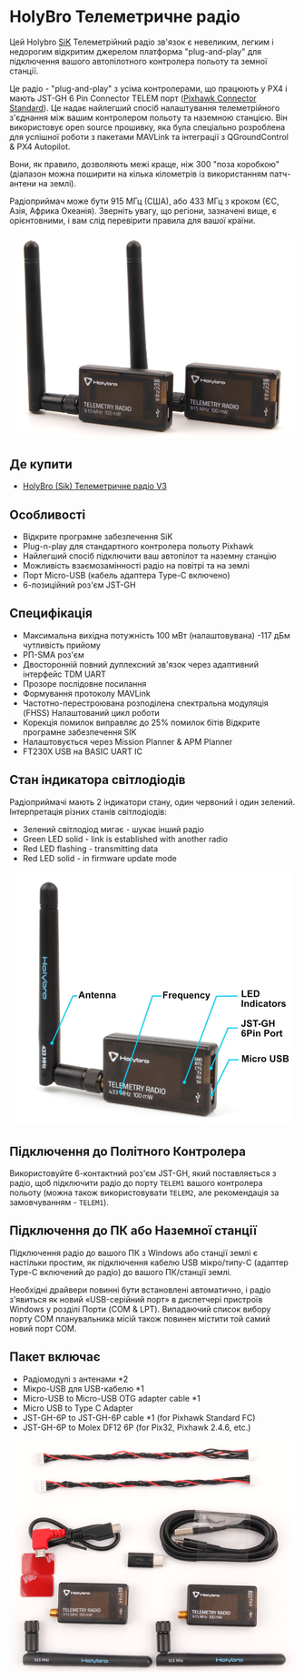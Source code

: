 # HolyBro Телеметричне радіо

Цей Holybro [SiK](../telemetry/sik_radio.md) Телеметрійний радіо зв'язок є невеликим, легким і недорогим відкритим джерелом платформа "plug-and-play" для підключення вашого автопілотного контролера польоту та земної станції.

Це радіо - "plug-and-play" з усіма контролерами, що працюють у PX4 і мають JST-GH 6 Pin Connector TELEM порт ([Pixhawk Connector Standard](https://github.com/pixhawk/Pixhawk-Standards)). Це надає найлегший спосіб налаштування телеметрійного з'єднання між вашим контролером польоту та наземною станцією. Він використовує open source прошивку, яка була спеціально розроблена для успішної роботи з пакетами MAVLink та інтеграції з QGroundControl & PX4 Autopilot.

Вони, як правило, дозволяють межі краще, ніж 300 "поза коробкою" (діапазон можна поширити на кілька кілометрів із використанням патч-антени на землі).

Радіоприймач може бути 915 МГц (США), або 433 МГц з кроком (ЄС, Азія, Африка Океанія). Зверніть увагу, що регіони, зазначені вище, є орієнтовними, і вам слід перевірити правила для вашої країни.

<img src="../../assets/hardware/telemetry/holybro_sik_radio_v3.png" width="600px" title="Sik Telemetry Radio" />

## Де купити

- [HolyBro (Sik) Телеметричне радіо V3](https://holybro.com/collections/telemetry-radios/products/sik-telemetry-radio-v3)

## Особливості

- Відкрите програмне забезпечення SiK
- Plug-n-play для стандартного контролера польоту Pixhawk
- Найлегший спосіб підключити ваш автопілот та наземну станцію
- Можливість взаємозамінності радіо на повітрі та на землі
- Порт Micro-USB (кабель адаптера Type-C включено)
- 6-позиційний роз'єм JST-GH

## Специфікація

- Максимальна вихідна потужність 100 мВт (налаштовувана) -117 дБм чутливість прийому
- РП-SMA роз'єм
- Двосторонній повний дуплексний зв'язок через адаптивний інтерфейс TDM UART
- Прозоре послідовне посилання
- Формування протоколу MAVLink
- Частотно-перестроювана розподілена спектральна модуляція (FHSS) Налаштований цикл роботи
- Корекція помилок виправляє до 25% помилок бітів Відкрите програмне забезпечення SIK
- Налаштовується через Mission Planner & APM Planner
- FT230X USB на BASIC UART IC

## Стан індикатора світлодіодів

Радіоприймачі мають 2 індикатори стану, один червоний і один зелений. Інтерпретація різних станів світлодіодів:

- Зелений світлодіод мигає - шукає інший радіо
- Green LED solid - link is established with another radio
- Red LED flashing - transmitting data
- Red LED solid - in firmware update mode

<img src="../../assets/hardware/telemetry/holybro_sik_telemetry_label.jpg" width="500px" title="Pixhawk5x Upright Image" />

## Підключення до Політного Контролера

Використовуйте 6-контактний роз'єм JST-GH, який поставляється з радіо, щоб підключити радіо до порту `TELEM1` вашого контролера польоту (можна також використовувати `TELEM2`, але рекомендація за замовчуванням - `TELEM1`).

## Підключення до ПК або Наземної станції

Підключення радіо до вашого ПК з Windows або станції землі є настільки простим, як підключення кабелю USB мікро/типу-C (адаптер Type-C включений до радіо) до вашого ПК/станції землі.

Необхідні драйвери повинні бути встановлені автоматично, і радіо з'явиться як новий «USB-серійний порт» в диспетчері пристроїв Windows у розділі Порти (COM &  LPT). Випадаючий список вибору порту COM планувальника місій також повинен містити той самий новий порт COM.

## Пакет включає

- Радіомодулі з антенами \*2
- Мікро-USB для USB-кабелю \*1
- Micro-USB to Micro-USB OTG adapter cable \*1
- Micro USB to Type C Adapter
- JST-GH-6P to JST-GH-6P cable \*1 (for Pixhawk Standard FC)
- JST-GH-6P to Molex DF12 6P (for Pix32, Pixhawk 2.4.6, etc.)

<img src="../../assets/hardware/telemetry/holybro_sik_radio_v3_include.png" width="600px" title="Sik Telemetry Radio" />
